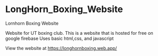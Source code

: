 # LongHorn_Boxing_Website
Lornhorn Boxing Website

Website for UT boxing club. This is a website that is hosted for free on google firebase
Uses basic html,css, and javascript

View the website at
https://longhornboxing.web.app/
